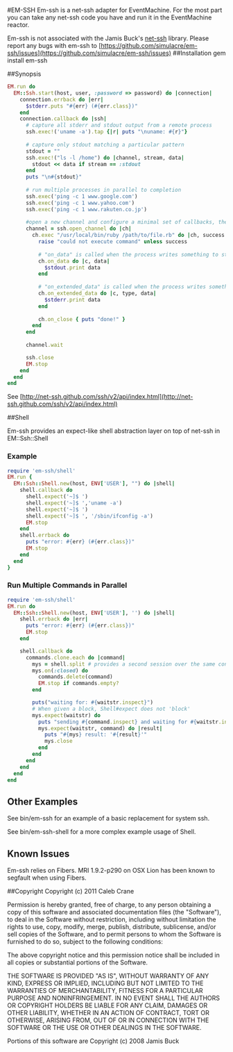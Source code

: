 #EM-SSH
Em-ssh is a net-ssh adapter for EventMachine. For the most part you can take any net-ssh code you have and run it in the EventMachine reactor.

Em-ssh is not associated with the Jamis Buck's [net-ssh](http://net-ssh.github.com/) library. Please report any bugs with em-ssh to [https://github.com/simulacre/em-ssh/issues](https://github.com/simulacre/em-ssh/issues)
##Installation
  gem install em-ssh 

##Synopsis

```ruby
EM.run do
  EM::Ssh.start(host, user, :password => password) do |connection|
    connection.errback do |err|
      $stderr.puts "#{err} (#{err.class})"
    end
    connection.callback do |ssh|
      # capture all stderr and stdout output from a remote process
      ssh.exec!('uname -a').tap {|r| puts "\nuname: #{r}"}
    
      # capture only stdout matching a particular pattern
      stdout = ""
      ssh.exec!("ls -l /home") do |channel, stream, data|
        stdout << data if stream == :stdout
      end
      puts "\n#{stdout}"
    
      # run multiple processes in parallel to completion
      ssh.exec('ping -c 1 www.google.com')
      ssh.exec('ping -c 1 www.yahoo.com')
      ssh.exec('ping -c 1 www.rakuten.co.jp')
    
      #open a new channel and configure a minimal set of callbacks, then wait for the channel to finishes (closees).
      channel = ssh.open_channel do |ch|
        ch.exec "/usr/local/bin/ruby /path/to/file.rb" do |ch, success|
          raise "could not execute command" unless success
    
          # "on_data" is called when the process writes something to stdout
          ch.on_data do |c, data|
            $stdout.print data
          end
        
          # "on_extended_data" is called when the process writes something to stderr
          ch.on_extended_data do |c, type, data|
            $stderr.print data
          end
        
          ch.on_close { puts "done!" }
        end
      end
    
      channel.wait

      ssh.close
      EM.stop
    end
  end
end
```

See [http://net-ssh.github.com/ssh/v2/api/index.html](http://net-ssh.github.com/ssh/v2/api/index.html)

##Shell
 
Em-ssh provides an expect-like shell abstraction layer on top of net-ssh in EM::Ssh::Shell

### Example

```ruby
require 'em-ssh/shell'
EM.run {
  EM::Ssh::Shell.new(host, ENV['USER'], "") do |shell|
    shell.callback do
      shell.expect('~]$ ')
      shell.expect('~]$ ','uname -a')
      shell.expect('~]$ ')
      shell.expect('~]$ ', '/sbin/ifconfig -a')
      EM.stop
    end
    shell.errback do
      puts "error: #{err} (#{err.class})" 
      EM.stop
    end
  end
}
```

### Run Multiple Commands in Parallel

```ruby
require 'em-ssh/shell'
EM.run do
  EM::Ssh::Shell.new(host, ENV['USER'], '') do |shell|
    shell.errback do |err|
      puts "error: #{err} (#{err.class})"
      EM.stop
    end 

    shell.callback do 
      commands.clone.each do |command|
        mys = shell.split # provides a second session over the same connection
        mys.on(:closed) do
          commands.delete(command)
          EM.stop if commands.empty?
        end

        puts("waiting for: #{waitstr.inspect}")
        # When given a block, Shell#expect does not 'block'
        mys.expect(waitstr) do 
          puts "sending #{command.inspect} and waiting for #{waitstr.inspect}"
          mys.expect(waitstr, command) do |result|
            puts "#{mys} result: '#{result}'"
            mys.close
          end 
        end 
      end 
    end 
  end 
end 
```

## Other Examples
See bin/em-ssh for an example of a basic replacement for system ssh.

See bin/em-ssh-shell for a more complex example usage of Shell.

## Known Issues

Em-ssh relies on Fibers. MRI 1.9.2-p290 on OSX Lion has been known to segfault when using Fibers.


##Copyright
Copyright (c) 2011 Caleb Crane

Permission is hereby granted, free of charge, to any person obtaining
a copy of this software and associated documentation files (the
"Software"), to deal in the Software without restriction, including
without limitation the rights to use, copy, modify, merge, publish,
distribute, sublicense, and/or sell copies of the Software, and to
permit persons to whom the Software is furnished to do so, subject to
the following conditions:

The above copyright notice and this permission notice shall be
included in all copies or substantial portions of the Software.

THE SOFTWARE IS PROVIDED "AS IS", WITHOUT WARRANTY OF ANY KIND,
EXPRESS OR IMPLIED, INCLUDING BUT NOT LIMITED TO THE WARRANTIES OF
MERCHANTABILITY, FITNESS FOR A PARTICULAR PURPOSE AND
NONINFRINGEMENT. IN NO EVENT SHALL THE AUTHORS OR COPYRIGHT HOLDERS BE
LIABLE FOR ANY CLAIM, DAMAGES OR OTHER LIABILITY, WHETHER IN AN ACTION
OF CONTRACT, TORT OR OTHERWISE, ARISING FROM, OUT OF OR IN CONNECTION
WITH THE SOFTWARE OR THE USE OR OTHER DEALINGS IN THE SOFTWARE.


Portions of this software are Copyright (c) 2008 Jamis Buck
